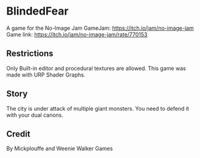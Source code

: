 # BlindedFear
A game for the No-Image Jam GameJam: https://itch.io/jam/no-image-jam
Game link: https://itch.io/jam/no-image-jam/rate/770153

## Restrictions
Only Built-in editor and procedural textures are allowed. This game was made with URP Shader Graphs.

## Story
The city is under attack of multiple giant monsters. You need to defend it with your dual canons.

## Credit
By Mickplouffe and Weenie Walker Games
